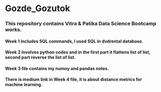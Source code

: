 # Gozde_Gozutok
### This repository contains Vitra & Patika Data Science Bootcamp works. 
#### Week 1 includes SQL commands, I used SQL in dvdrental database.
#### Week 2 involves python codes and in the first part it flattens list of list, second part reverse the list of list.
#### Week 3 file contains my numoy and pandas notes.
#### There is medium link in Week 4 file, it is about distance metrics for machine learning.
